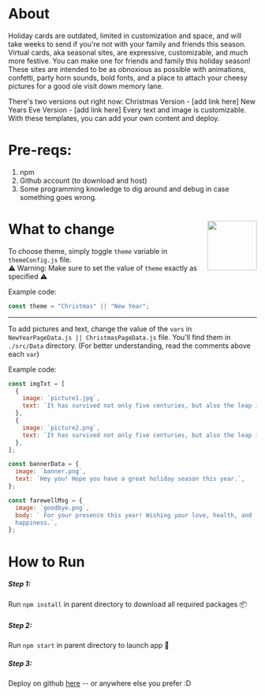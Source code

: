 # About

Holiday cards are outdated, limited in customization and space, and will take weeks to send if you're not with your family and friends this season. Virtual cards, aka seasonal sites, are expressive, customizable, and much more festive. You can make one for friends and family this holiday season! These sites are intended to be as obnoxious as possible with animations, confetti, party horn sounds, bold fonts, and a place to attach your cheesy pictures for a good ole visit down memory lane. 

There's two versions out right now:
Christmas Version - [add link here]
New Years Eve Version - [add link here]
Every text and image is customizable. With these templates, you can add your own content and deploy. 

# Pre-reqs:
1. npm
2. Github account (to download and host) 
3. Some programming knowledge to dig around and debug in case something goes wrong. 

# What to change <img src="https://media.giphy.com/media/6vj5quVNRhoQw/giphy.gif" align="right" width="100">

To choose theme, simply toggle `theme` variable in `themeConfig.js` file.<br/> 
⚠️ Warning: Make sure to set the value of `theme` exactly as specified ⚠️ 

Example code:

```javascript
const theme = "Christmas" || "New Year";
```

---

To add pictures and text, change the value of the `vars` in `NewYearPageData.js || ChristmasPageData.js` file. You'll find them in `./src/Data` directory. (For better understanding, read the comments above each `var`)

Example code:

```javascript
const imgTxt = [
  {
    image: `picture1.jpg`,
    text: `It has survived not only five centuries, but also the leap into electronic typesetting...`,
  },
  {
    image: `picture2.png`,
    text: `It has survived not only five centuries, but also the leap into electronic typesetting...`,
  },
];

const bannerData = {
  image: `banner.png`,
  text: `Hey you! Hope you have a great holiday season this year.`,
};

const farewellMsg = {
  image: `goodbye.png`,
  body: ` For your presence this year! Wishing your love, health, and
  happiness.`,
};
```

# How to Run
##### Step 1:
Run `npm install` in parent directory to download all required packages 📦
##### Step 2:
Run `npm start` in parent directory to launch app 🚀
##### Step 3:
Deploy on github [here](https://dev.to/yuribenjamin/how-to-deploy-react-app-in-github-pages-2a1f) -- or anywhere else you prefer :D
